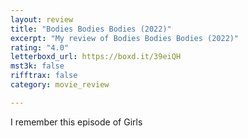 ```yaml
---
layout: review
title: "Bodies Bodies Bodies (2022)"
excerpt: "My review of Bodies Bodies Bodies (2022)"
rating: "4.0"
letterboxd_url: https://boxd.it/39eiQH
mst3k: false
rifftrax: false
category: movie_review

---
```


I remember this episode of Girls